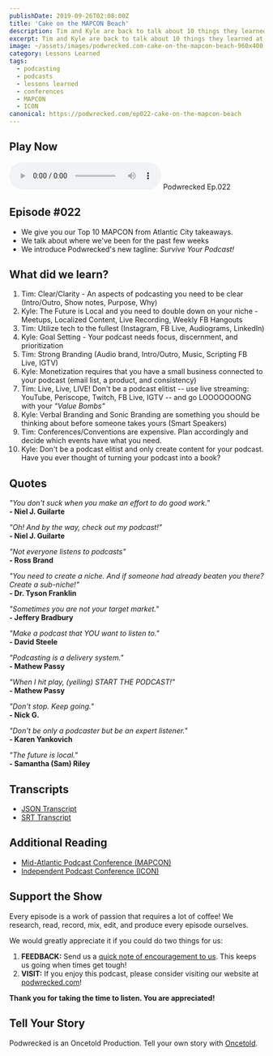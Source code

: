 ```yaml
---
publishDate: 2019-09-26T02:08:00Z
title: 'Cake on the MAPCON Beach'
description: Tim and Kyle are back to talk about 10 things they learned at MAPCON while having their podcasting cake on the beach in Atlantic City.
excerpt: Tim and Kyle are back to talk about 10 things they learned at MAPCON while having their podcasting cake on the beach in Atlantic City.
image: ~/assets/images/podwrecked.com-cake-on-the-mapcon-beach-960x400.jpg
category: Lessons Learned
tags:
  - podcasting
  - podcasts
  - lessons learned
  - conferences
  - MAPCON
  - ICON
canonical: https://podwrecked.com/ep022-cake-on-the-mapcon-beach
---
```


## Play Now

<audio id="player" controls type="audio/mpeg" src="https://storage.googleapis.com/storage.oncetold.net/80000029/20800076/pw022-cake-on-the-mapcon-beach.mp3">Your browser does not support the audio element.</audio>
Podwrecked Ep.022

## Episode #022

- We give you our Top 10 MAPCON from Atlantic City takeaways.
- We talk about where we've been for the past few weeks
- We introduce Podwrecked's new tagline: _Survive Your Podcast!_

## What did we learn?

1. Tim: Clear/Clarity - An aspects of podcasting you need to be clear (Intro/Outro, Show notes, Purpose, Why)
2. Kyle: The Future is Local and you need to double down on your niche - Meetups, Localized Content, Live Recording, Weekly FB Hangouts
3. Tim: Utilize tech to the fullest (Instagram, FB Live, Audiograms, LinkedIn)
4. Kyle: Goal Setting - Your podcast needs focus, discernment, and prioritization
5. Tim: Strong Branding (Audio brand, Intro/Outro, Music, Scripting FB Live, IGTV)
6. Kyle: Monetization requires that you have a small business connected to your podcast (email list, a product, and consistency)
7. Tim: Live, Live, LIVE! Don't be a podcast elitist -- use live streaming: YouTube, Periscope, Twitch, FB Live, IGTV -- and go LOOOOOOONG with your _"Value Bombs"_
8. Kyle: Verbal Branding and Sonic Branding are something you should be thinking about before someone takes yours (Smart Speakers)
9. Tim: Conferences/Conventions are expensive. Plan accordingly and decide which events have what you need.
10. Kyle: Don't be a podcast elitist and only create content for your podcast. Have you ever thought of turning your podcast into a book?

## Quotes

_"You don't suck when you make an effort to do good work."_<br />
**- Niel J. Guilarte**

_"Oh! And by the way, check out my podcast!"_<br />
**- Niel J. Guilarte**

_"Not everyone listens to podcasts"_<br />
**- Ross Brand**

_"You need to create a niche. And if someone had already beaten you there? Create a sub-niche!"_<br />
**- Dr. Tyson Franklin**

_"Sometimes you are not your target market."_<br />
**- Jeffery Bradbury**

_"Make a podcast that YOU want to listen to."_<br />
**- David Steele**

_"Podcasting is a delivery system."_<br />
**- Mathew Passy**

_"When I hit play, (yelling) START THE PODCAST!"_<br />
**- Mathew Passy**

_"Don't stop. Keep going."_<br />
**- Nick G.**

_"Don't be only a podcaster but be an expert listener."_<br />
**- Karen Yankovich**

_"The future is local."_<br />
**- Samantha (Sam) Riley**

## Transcripts

- <a href="https://storage.googleapis.com/storage.oncetold.net/80000029/20800076/transcript.json" target="_blank">JSON Transcript</a>
- <a href="https://storage.googleapis.com/storage.oncetold.net/80000029/20800076/transcript.srt" target="_blank">SRT Transcript</a>

## Additional Reading

- <a href="https://www.independentpodcastconference.com/" target="_blank">Mid-Atlantic Podcast Conference (MAPCON)</a>
- <a href="https://www.independentpodcastconference.com/" target="_blank">Independent Podcast Conference (ICON)</a>

## Support the Show

Every episode is a work of passion that requires a lot of coffee! We research, read, record, mix, edit, and produce every episode ourselves.

We would greatly appreciate it if you could do two things for us:

1. **FEEDBACK:** Send us a <a href="mailto:podwrecked@gmail.com" target="_blank">quick note of encouragement to us</a>. This keeps us going when times get tough!
1. **VISIT:** If you enjoy this podcast, please consider visiting our website at <a href="https://podwrecked.com" target="_blank">podwrecked.com</a>!

**Thank you for taking the time to listen. You are appreciated!**

## Tell Your Story

Podwrecked is an Oncetold Production. Tell your own story with <a href="https://oncetold.us" target="_blank">Oncetold</a>.
